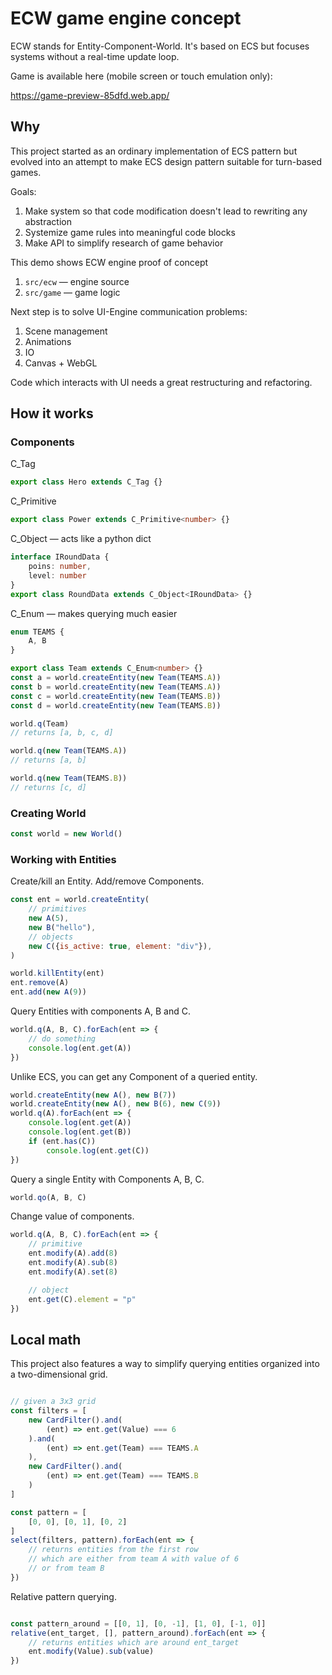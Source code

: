 # ECW game engine concept

ECW stands for Entity-Component-World. It's based on ECS but
focuses systems without a real-time update loop.

Game is available here (mobile screen or touch emulation only):

https://game-preview-85dfd.web.app/

## Why

This project started as an ordinary implementation of
ECS pattern but evolved into an attempt to make ECS 
design pattern suitable for turn-based games.

Goals:
1. Make system so that code modification doesn't lead to rewriting any abstraction
2. Systemize game rules into meaningful code blocks
3. Make API to simplify research of game behavior


This demo shows ECW engine proof of concept
1. `src/ecw` — engine source
2. `src/game` — game logic 

Next step is to solve UI-Engine communication problems:
1. Scene management
2. Animations
3. IO
4. Canvas + WebGL

Code which interacts with UI needs a great 
restructuring and refactoring.

## How it works

### Components

C_Tag
```js
export class Hero extends C_Tag {}
```

C_Primitive
```ts
export class Power extends C_Primitive<number> {}
```

C_Object — acts like a python dict
```ts
interface IRoundData {
    poins: number,
    level: number
}
export class RoundData extends C_Object<IRoundData> {}
```

C_Enum — makes querying much easier
```ts
enum TEAMS {
    A, B
}

export class Team extends C_Enum<number> {}
const a = world.createEntity(new Team(TEAMS.A))
const b = world.createEntity(new Team(TEAMS.A))
const c = world.createEntity(new Team(TEAMS.B))
const d = world.createEntity(new Team(TEAMS.B))

world.q(Team)
// returns [a, b, c, d]

world.q(new Team(TEAMS.A))
// returns [a, b]

world.q(new Team(TEAMS.B))
// returns [c, d]
```

### Creating World

```js
const world = new World()
```

### Working with Entities

Create/kill an Entity.
Add/remove Components.
```js
const ent = world.createEntity(
    // primitives
	new A(5),
	new B("hello"),
    // objects
	new C({is_active: true, element: "div"}),
)

world.killEntity(ent)
ent.remove(A)
ent.add(new A(9))
```


Query Entities with components A, B and C.
```ts
world.q(A, B, C).forEach(ent => {
	// do something
	console.log(ent.get(A))
})
```

Unlike ECS, you can get any Component of a queried entity.
```js
world.createEntity(new A(), new B(7))
world.createEntity(new A(), new B(6), new C(9))
world.q(A).forEach(ent => {
    console.log(ent.get(A))
    console.log(ent.get(B))
    if (ent.has(C))
        console.log(ent.get(C))
})
```

Query a single Entity with Components A, B, C.
```js
world.qo(A, B, C)
```


Change value of components.
```js
world.q(A, B, C).forEach(ent => {
	// primitive
	ent.modify(A).add(8)
	ent.modify(A).sub(8)
	ent.modify(A).set(8)

	// object
	ent.get(C).element = "p"
})
```

## Local math

This project also features a way to simplify querying entities
organized into a two-dimensional grid.

```js

// given a 3x3 grid
const filters = [
    new CardFilter().and(
        (ent) => ent.get(Value) === 6
    ).and(
        (ent) => ent.get(Team) === TEAMS.A
    ),
    new CardFilter().and(
        (ent) => ent.get(Team) === TEAMS.B
    )
]

const pattern = [
    [0, 0], [0, 1], [0, 2]
]
select(filters, pattern).forEach(ent => {
    // returns entities from the first row
    // which are either from team A with value of 6
    // or from team B
})
```

Relative pattern querying.
```js

const pattern_around = [[0, 1], [0, -1], [1, 0], [-1, 0]]
relative(ent_target, [], pattern_around).forEach(ent => {
    // returns entities which are around ent_target
    ent.modify(Value).sub(value)
})
```
